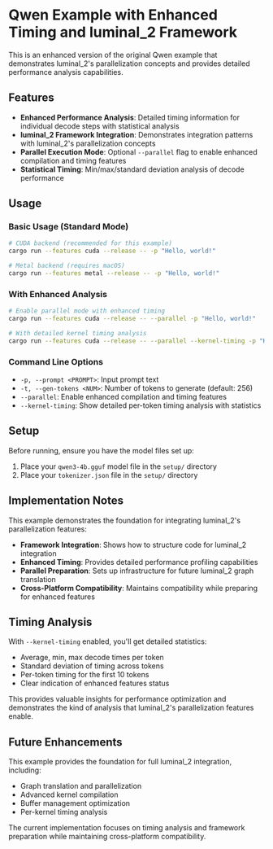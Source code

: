 # Qwen Example with Enhanced Timing and luminal_2 Framework

This is an enhanced version of the original Qwen example that demonstrates luminal_2's parallelization concepts and provides detailed performance analysis capabilities.

## Features

- **Enhanced Performance Analysis**: Detailed timing information for individual decode steps with statistical analysis
- **luminal_2 Framework Integration**: Demonstrates integration patterns with luminal_2's parallelization concepts
- **Parallel Execution Mode**: Optional `--parallel` flag to enable enhanced compilation and timing features
- **Statistical Timing**: Min/max/standard deviation analysis of decode performance

## Usage

### Basic Usage (Standard Mode)
```bash
# CUDA backend (recommended for this example)
cargo run --features cuda --release -- -p "Hello, world!"

# Metal backend (requires macOS)
cargo run --features metal --release -- -p "Hello, world!"
```

### With Enhanced Analysis
```bash
# Enable parallel mode with enhanced timing
cargo run --features cuda --release -- --parallel -p "Hello, world!"

# With detailed kernel timing analysis
cargo run --features cuda --release -- --parallel --kernel-timing -p "Hello, world!"
```

### Command Line Options

- `-p, --prompt <PROMPT>`: Input prompt text
- `-t, --gen-tokens <NUM>`: Number of tokens to generate (default: 256)
- `--parallel`: Enable enhanced compilation and timing features
- `--kernel-timing`: Show detailed per-token timing analysis with statistics

## Setup

Before running, ensure you have the model files set up:
1. Place your `qwen3-4b.gguf` model file in the `setup/` directory
2. Place your `tokenizer.json` file in the `setup/` directory

## Implementation Notes

This example demonstrates the foundation for integrating luminal_2's parallelization features:

- **Framework Integration**: Shows how to structure code for luminal_2 integration
- **Enhanced Timing**: Provides detailed performance profiling capabilities
- **Parallel Preparation**: Sets up infrastructure for future luminal_2 graph translation
- **Cross-Platform Compatibility**: Maintains compatibility while preparing for enhanced features

## Timing Analysis

With `--kernel-timing` enabled, you'll get detailed statistics:
- Average, min, max decode times per token
- Standard deviation of timing across tokens
- Per-token timing for the first 10 tokens
- Clear indication of enhanced features status

This provides valuable insights for performance optimization and demonstrates the kind of analysis that luminal_2's parallelization features enable.

## Future Enhancements

This example provides the foundation for full luminal_2 integration, including:
- Graph translation and parallelization
- Advanced kernel compilation
- Buffer management optimization
- Per-kernel timing analysis

The current implementation focuses on timing analysis and framework preparation while maintaining cross-platform compatibility.